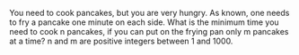 You need to cook pancakes, but you are very hungry. As known, one needs to fry a pancake one minute on each side. What is the minimum time you need to cook n pancakes, if you can put on the frying pan only m pancakes at a time? n and m are positive integers between 1 and 1000.